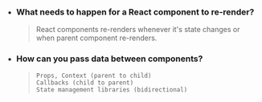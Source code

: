- ### What needs to happen for a React component to re-render?
  > React components re-renders whenever it's state changes or when parent component re-renders.

- ### How can you pass data between components?
  > ```
  > Props, Context (parent to child)
  > Callbacks (child to parent)
  > State management libraries (bidirectional)
  > ```